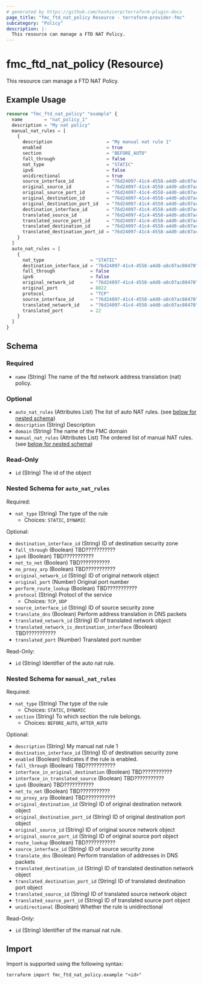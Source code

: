 ```yaml
---
# generated by https://github.com/hashicorp/terraform-plugin-docs
page_title: "fmc_ftd_nat_policy Resource - terraform-provider-fmc"
subcategory: "Policy"
description: |-
  This resource can manage a FTD NAT Policy.
---
```


# fmc_ftd_nat_policy (Resource)

This resource can manage a FTD NAT Policy.

## Example Usage

```terraform
resource "fmc_ftd_nat_policy" "example" {
  name        = "nat_policy_1"
  description = "My nat policy"
  manual_nat_rules = [
    {
      description                    = "My manual nat rule 1"
      enabled                        = true
      section                        = "BEFORE_AUTO"
      fall_through                   = false
      nat_type                       = "STATIC"
      ipv6                           = false
      unidirectional                 = true
      source_interface_id            = "76d24097-41c4-4558-a4d0-a8c07ac08470"
      original_source_id             = "76d24097-41c4-4558-a4d0-a8c07ac08470"
      original_source_port_id        = "76d24097-41c4-4558-a4d0-a8c07ac08470"
      original_destination_id        = "76d24097-41c4-4558-a4d0-a8c07ac08470"
      original_destination_port_id   = "76d24097-41c4-4558-a4d0-a8c07ac08470"
      destination_interface_id       = "76d24097-41c4-4558-a4d0-a8c07ac08470"
      translated_source_id           = "76d24097-41c4-4558-a4d0-a8c07ac08470"
      translated_source_port_id      = "76d24097-41c4-4558-a4d0-a8c07ac08470"
      translated_destination_id      = "76d24097-41c4-4558-a4d0-a8c07ac08470"
      translated_destination_port_id = "76d24097-41c4-4558-a4d0-a8c07ac08470"
    }
  ]
  auto_nat_rules = [
    {
      nat_type                 = "STATIC"
      destination_interface_id = "76d24097-41c4-4558-a4d0-a8c07ac08470"
      fall_through             = false
      ipv6                     = false
      original_network_id      = "76d24097-41c4-4558-a4d0-a8c07ac08470"
      original_port            = 8022
      protocol                 = "TCP"
      source_interface_id      = "76d24097-41c4-4558-a4d0-a8c07ac08470"
      translated_network_id    = "76d24097-41c4-4558-a4d0-a8c07ac08470"
      translated_port          = 22
    }
  ]
}
```

<!-- schema generated by tfplugindocs -->
## Schema

### Required

- `name` (String) The name of the ftd network address translation (nat) policy.

### Optional

- `auto_nat_rules` (Attributes List) The list of auto NAT rules. (see [below for nested schema](#nestedatt--auto_nat_rules))
- `description` (String) Description
- `domain` (String) The name of the FMC domain
- `manual_nat_rules` (Attributes List) The ordered list of manual NAT rules. (see [below for nested schema](#nestedatt--manual_nat_rules))

### Read-Only

- `id` (String) The id of the object

<a id="nestedatt--auto_nat_rules"></a>
### Nested Schema for `auto_nat_rules`

Required:

- `nat_type` (String) The type of the rule
  - Choices: `STATIC`, `DYNAMIC`

Optional:

- `destination_interface_id` (String) ID of destination security zone
- `fall_through` (Boolean) TBD???????????
- `ipv6` (Boolean) TBD???????????
- `net_to_net` (Boolean) TBD???????????
- `no_proxy_arp` (Boolean) TBD???????????
- `original_network_id` (String) ID of original network object
- `original_port` (Number) Original port number
- `perform_route_lookup` (Boolean) TBD???????????
- `protocol` (String) Protocl of the service
  - Choices: `TCP`, `UDP`
- `source_interface_id` (String) ID of source security zone
- `translate_dns` (Boolean) Perform address translation in DNS packets
- `translated_network_id` (String) ID of translated network object
- `translated_network_is_destination_interface` (Boolean) TBD???????????
- `translated_port` (Number) Translated port number

Read-Only:

- `id` (String) Identifier of the auto nat rule.


<a id="nestedatt--manual_nat_rules"></a>
### Nested Schema for `manual_nat_rules`

Required:

- `nat_type` (String) The type of the rule
  - Choices: `STATIC`, `DYNAMIC`
- `section` (String) To which section the rule belongs.
  - Choices: `BEFORE_AUTO`, `AFTER_AUTO`

Optional:

- `description` (String) My manual nat rule 1
- `destination_interface_id` (String) ID of destination security zone
- `enabled` (Boolean) Indicates if the rule is enabled.
- `fall_through` (Boolean) TBD???????????
- `interface_in_original_destination` (Boolean) TBD???????????
- `interface_in_translated_source` (Boolean) TBD???????????
- `ipv6` (Boolean) TBD???????????
- `net_to_net` (Boolean) TBD???????????
- `no_proxy_arp` (Boolean) TBD???????????
- `original_destination_id` (String) ID of original destination network object
- `original_destination_port_id` (String) ID of original destination port object
- `original_source_id` (String) ID of original source network object
- `original_source_port_id` (String) ID of original source port object
- `route_lookup` (Boolean) TBD???????????
- `source_interface_id` (String) ID of source security zone
- `translate_dns` (Boolean) Perform translation of addresses in DNS packets
- `translated_destination_id` (String) ID of translated destination network object
- `translated_destination_port_id` (String) ID of translated destination port object
- `translated_source_id` (String) ID of translated source network object
- `translated_source_port_id` (String) ID of translated source port object
- `unidirectional` (Boolean) Whether the rule is unidirectional

Read-Only:

- `id` (String) Identifier of the manual nat rule.

## Import

Import is supported using the following syntax:

```shell
terraform import fmc_ftd_nat_policy.example "<id>"
```
